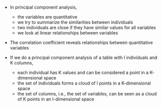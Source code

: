 - In principal component analysis, 
  + the variables are quantitative
  + we try to summarize the similarities between individuals
  + two individuals are close if they have similar values for all variables
  + we look at linear relationships between variables
  
- The correlation coefficient reveals relationships between quantitative variables

- If we do a principal component analysis of a table with I individuals and K columns,
  + each individual has K values and can be considered a point in a K-dimensional space 
  + the set of individuals forms a cloud of I points in a K-dimensional space
  + the set of columns, i.e., the set of variables, can be seen as a cloud of K points in an I-dimensional space
